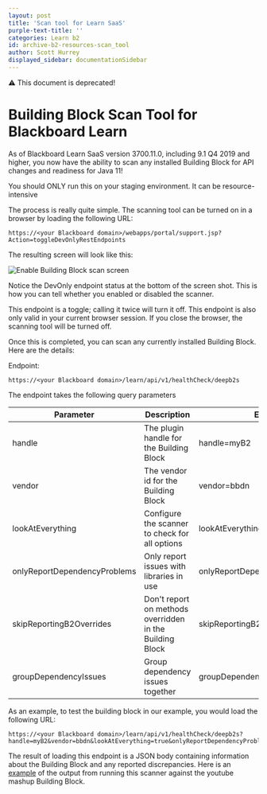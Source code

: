 ```yaml
---
layout: post
title: 'Scan tool for Learn SaaS'
purple-text-title: ''
categories: Learn b2
id: archive-b2-resources-scan_tool
author: Scott Hurrey
displayed_sidebar: documentationSidebar
---
```


:warning: This document is deprecated!

<VersioningTracker frontMatter={frontMatter}/>

# Building Block Scan Tool for Blackboard Learn

As of Blackboard Learn SaaS version 3700.11.0, including 9.1 Q4 2019 and higher, you now have the ability to
scan any installed Building Block for API changes and readiness for Java 11!

You should ONLY run this on your staging environment. It can be resource-
intensive

The process is really quite simple. The scanning tool can be turned on in a
browser by loading the following URL:

```apiblueprint
https://<your Blackboard domain>/webapps/portal/support.jsp?Action=toggleDevOnlyRestEndpoints
```

The resulting screen will look like this:

![Enable Building Block scan screen](/assets/img/scan-tool-learn-saas-1.png)

Notice the DevOnly endpoint status at the bottom of the screen shot. This is
how you can tell whether you enabled or disabled the scanner.

This endpoint is a toggle; calling it twice will turn it off. This endpoint is
also only valid in your current browser session. If you close the browser, the
scanning tool will be turned off.

Once this is completed, you can scan any currently installed Building Block.
Here are the details:

Endpoint:

```apiblueprint
https://<your Blackboard domain>/learn/api/v1/healthCheck/deepb2s
```

The endpoint takes the following query parameters

| Parameter                    | Description                                              | Example                           |
| ---------------------------- | -------------------------------------------------------- | --------------------------------- |
| handle                       | The plugin handle for the Building Block                 | handle=myB2                       |
| vendor                       | The vendor id for the Building Block                     | vendor=bbdn                       |
| lookAtEverything             | Configure the scanner to check for all options           | lookAtEverything=true             |
| onlyReportDependencyProblems | Only report issues with libraries in use                 | onlyReportDependencyProblems=true |
| skipReportingB2Overrides     | Don't report on methods overridden in the Building Block | skipReportingB2Overrides=true     |
| groupDependencyIssues        | Group dependency issues together                         | groupDependencyIssues=true        |

As an example, to test the building block in our example, you would load the
following URL:

```apiblueprint
https://<your Blackboard domain>/learn/api/v1/healthCheck/deepb2s?handle=myB2&vendor=bbdn&lookAtEverything=true&onlyReportDependencyProblems=true&skipReportingB2Overrides=true&groupDependencyIssues=true
```

The result of loading this endpoint is a JSON body containing information
about the Building Block and any reported discrepancies. Here is an [example](/assets/files/b2-scan-output-example.zip) of the output from running this scanner against the youtube mashup
Building Block.

<AuthorBox frontMatter={frontMatter}/>

